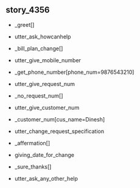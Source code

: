 ## story_4356
* _greet[]
 - utter_ask_howcanhelp
* _bill_plan_change[]
 - utter_give_mobile_number
* _get_phone_number[phone_num=9876543210]
 - utter_give_request_num
* _no_request_num[]
 - utter_give_customer_num
* _customer_num[cus_name=Dinesh]
 - utter_change_request_specification
* _affermation[]
 - giving_date_for_change
* _sure_thanks[]
 - utter_ask_any_other_help


